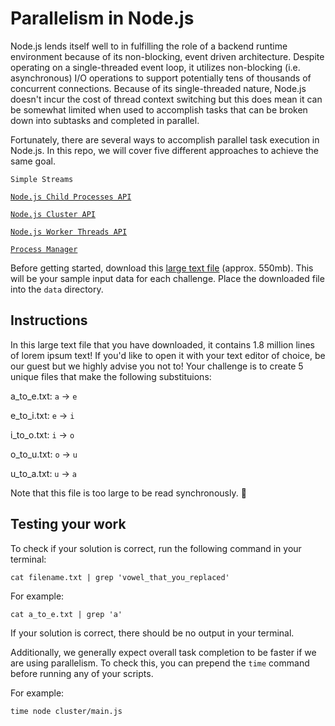 # Parallelism in Node.js

Node.js lends itself well to in fulfilling the role of a backend runtime environment because of its non-blocking, event driven architecture. Despite operating on a single-threaded event loop, it utilizes non-blocking (i.e. asynchronous) I/O operations to support potentially tens of thousands of concurrent connections. Because of its single-threaded nature, Node.js doesn't incur the cost of thread context switching but this does mean it can be somewhat limited when used to accomplish tasks that can be broken down into subtasks and completed in parallel.

Fortunately, there are several ways to accomplish parallel task execution in Node.js. In this repo, we will cover five different approaches to achieve the same goal.

`Simple Streams`

[`Node.js Child Processes API`](https://nodejs.org/docs/latest-v14.x/api/child_process.html)

[`Node.js Cluster API`](https://nodejs.org/docs/latest-v14.x/api/cluster.html)

[`Node.js Worker Threads API`](https://nodejs.org/docs/latest-v14.x/api/worker_threads.html)

[`Process Manager`](https://www.npmjs.com/package/pm2)

Before getting started, download this [large text file](https://drive.google.com/file/d/1nnzoInijnvSOJSBbSelF5yuNpMUfwZvO/view?usp=sharing) (approx. 550mb). This will be your sample input data for each challenge. Place the downloaded file into the `data` directory.

## Instructions

In this large text file that you have downloaded, it contains 1.8 million lines of lorem ipsum text! If you'd like to open it with your text editor of choice, be our guest but we highly advise you not to! Your challenge is to create 5 unique files that make the following substituions:

a_to_e.txt: `a` → `e`

e_to_i.txt: `e` → `i`

i_to_o.txt: `i` → `o`

o_to_u.txt: `o` → `u`

u_to_a.txt: `u` → `a`

Note that this file is too large to be read synchronously. 👀

## Testing your work

To check if your solution is correct, run the following command in your terminal:

`cat filename.txt | grep 'vowel_that_you_replaced'`

For example:

`cat a_to_e.txt | grep 'a'`

If your solution is correct, there should be no output in your terminal.

Additionally, we generally expect overall task completion to be faster if we are using parallelism. To check this, you can prepend the `time` command before running any of your scripts.

For example:

`time node cluster/main.js`
